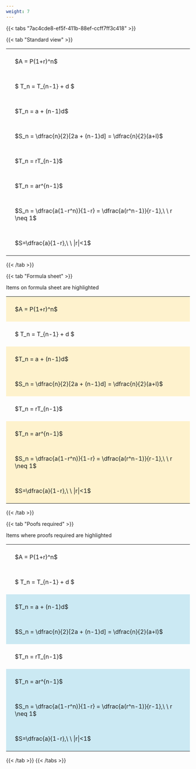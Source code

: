```yaml
---
weight: 7
---
```


{{< tabs "7ac4cde8-ef5f-411b-88ef-ccff7ff3c418" >}}

{{< tab "Standard view" >}}

<style type="text/css">
#T_67089 th.col_heading {
  text-align: left;
  font-size: 1em;
}
#T_67089 td {
  text-align: left;
  font-size: 1em;
  padding: 1.5em;
}
</style>
<table id="T_67089">
  <thead>
  </thead>
  <tbody>
    <tr>
      <td id="T_67089_row0_col0" class="data row0 col0" >$A = P(1+r)^n$</td>
    </tr>
    <tr>
      <td id="T_67089_row1_col0" class="data row1 col0" >$ T_n = T_{n-1} + d $</td>
    </tr>
    <tr>
      <td id="T_67089_row2_col0" class="data row2 col0" >$T_n = a + (n-1)d$</td>
    </tr>
    <tr>
      <td id="T_67089_row3_col0" class="data row3 col0" >$S_n = \dfrac{n}{2}[2a + (n-1)d] = \dfrac{n}{2}(a+l)$</td>
    </tr>
    <tr>
      <td id="T_67089_row4_col0" class="data row4 col0" >$T_n = rT_{n-1}$</td>
    </tr>
    <tr>
      <td id="T_67089_row5_col0" class="data row5 col0" >$T_n = ar^{n-1}$</td>
    </tr>
    <tr>
      <td id="T_67089_row6_col0" class="data row6 col0" >$S_n = \dfrac{a(1-r^n)}{1-r} = \dfrac{a(r^n-1)}{r-1},\ \  r \neq 1$</td>
    </tr>
    <tr>
      <td id="T_67089_row7_col0" class="data row7 col0" >$S=\dfrac{a}{1-r},\ \ |r|<1$</td>
    </tr>
  </tbody>
</table>
{{< /tab >}}

{{< tab "Formula sheet" >}}

Items on formula sheet are highlighted 
<br>
<style type="text/css">
#T_1bfbf th.col_heading {
  text-align: left;
  font-size: 1em;
}
#T_1bfbf td {
  text-align: left;
  font-size: 1em;
  padding: 1.5em;
}
#T_1bfbf_row0_col0, #T_1bfbf_row2_col0, #T_1bfbf_row3_col0, #T_1bfbf_row5_col0, #T_1bfbf_row6_col0, #T_1bfbf_row7_col0 {
  background-color: rgba(255,194,10, 0.2);
}
#T_1bfbf_row1_col0, #T_1bfbf_row4_col0 {
  background-color: rgba(0,0,0,0);
}
</style>
<table id="T_1bfbf">
  <thead>
  </thead>
  <tbody>
    <tr>
      <td id="T_1bfbf_row0_col0" class="data row0 col0" >$A = P(1+r)^n$</td>
    </tr>
    <tr>
      <td id="T_1bfbf_row1_col0" class="data row1 col0" >$ T_n = T_{n-1} + d $</td>
    </tr>
    <tr>
      <td id="T_1bfbf_row2_col0" class="data row2 col0" >$T_n = a + (n-1)d$</td>
    </tr>
    <tr>
      <td id="T_1bfbf_row3_col0" class="data row3 col0" >$S_n = \dfrac{n}{2}[2a + (n-1)d] = \dfrac{n}{2}(a+l)$</td>
    </tr>
    <tr>
      <td id="T_1bfbf_row4_col0" class="data row4 col0" >$T_n = rT_{n-1}$</td>
    </tr>
    <tr>
      <td id="T_1bfbf_row5_col0" class="data row5 col0" >$T_n = ar^{n-1}$</td>
    </tr>
    <tr>
      <td id="T_1bfbf_row6_col0" class="data row6 col0" >$S_n = \dfrac{a(1-r^n)}{1-r} = \dfrac{a(r^n-1)}{r-1},\ \  r \neq 1$</td>
    </tr>
    <tr>
      <td id="T_1bfbf_row7_col0" class="data row7 col0" >$S=\dfrac{a}{1-r},\ \ |r|<1$</td>
    </tr>
  </tbody>
</table>
{{< /tab >}}

{{< tab "Poofs required" >}}

Items where proofs required are highlighted 
<br>
<style type="text/css">
#T_50933 th.col_heading {
  text-align: left;
  font-size: 1em;
}
#T_50933 td {
  text-align: left;
  font-size: 1em;
  padding: 1.5em;
}
#T_50933_row0_col0, #T_50933_row1_col0, #T_50933_row4_col0 {
  background-color: rgba(0,0,0,0);
}
#T_50933_row2_col0, #T_50933_row3_col0, #T_50933_row5_col0, #T_50933_row6_col0, #T_50933_row7_col0 {
  background-color: rgba(0,150,200, 0.2);
}
</style>
<table id="T_50933">
  <thead>
  </thead>
  <tbody>
    <tr>
      <td id="T_50933_row0_col0" class="data row0 col0" >$A = P(1+r)^n$</td>
    </tr>
    <tr>
      <td id="T_50933_row1_col0" class="data row1 col0" >$ T_n = T_{n-1} + d $</td>
    </tr>
    <tr>
      <td id="T_50933_row2_col0" class="data row2 col0" >$T_n = a + (n-1)d$</td>
    </tr>
    <tr>
      <td id="T_50933_row3_col0" class="data row3 col0" >$S_n = \dfrac{n}{2}[2a + (n-1)d] = \dfrac{n}{2}(a+l)$</td>
    </tr>
    <tr>
      <td id="T_50933_row4_col0" class="data row4 col0" >$T_n = rT_{n-1}$</td>
    </tr>
    <tr>
      <td id="T_50933_row5_col0" class="data row5 col0" >$T_n = ar^{n-1}$</td>
    </tr>
    <tr>
      <td id="T_50933_row6_col0" class="data row6 col0" >$S_n = \dfrac{a(1-r^n)}{1-r} = \dfrac{a(r^n-1)}{r-1},\ \  r \neq 1$</td>
    </tr>
    <tr>
      <td id="T_50933_row7_col0" class="data row7 col0" >$S=\dfrac{a}{1-r},\ \ |r|<1$</td>
    </tr>
  </tbody>
</table>
{{< /tab >}}
{{< /tabs >}}